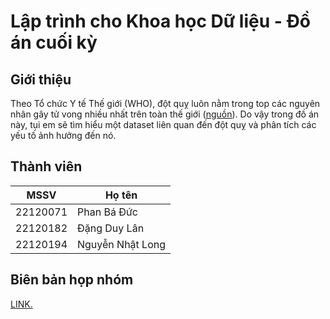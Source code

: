 # Lập trình cho Khoa học Dữ liệu - Đồ án cuối kỳ

## Giới thiệu

Theo Tổ chức Y tế Thế giới (WHO), đột quỵ luôn nằm trong top các nguyên nhân gây tử vong nhiều nhất trên toàn thế giới ([nguồn](https://www.who.int/news-room/fact-sheets/detail/the-top-10-causes-of-death)). Do vậy trong đồ án này, tụi em sẽ tìm hiểu một dataset liên quan đến đột quỵ và phân tích các yếu tố ảnh hưởng đến nó.

## Thành viên
| MSSV    | Họ tên       |
|-|-|
|22120071      | Phan Bá Đức  |
|22120182| Đặng Duy Lân| 
|22120194| Nguyễn Nhật Long  | 

## Biên bản họp nhóm

[LINK.](https://obtainable-dryer-80c.notion.site/Project-LTKHDL-151ba06a98bc809aadb6faf969ea929f)